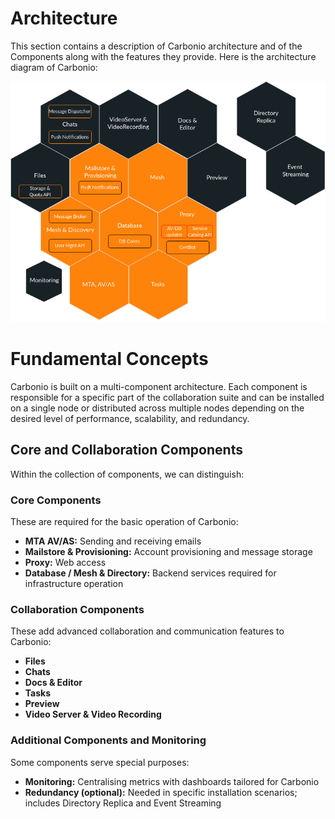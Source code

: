 # Architecture

This section contains a description of Carbonio architecture and of the Components along with the features they provide.
Here is the architecture diagram of Carbonio:

![Carbonio Architecture](images/arch-diagram.png)


# Fundamental Concepts

Carbonio is built on a multi-component architecture. Each component is responsible for a specific part of the collaboration suite and can be installed on a single node or distributed across multiple nodes depending on the desired level of performance, scalability, and redundancy.
  


## Core and Collaboration Components

Within the collection of components, we can distinguish:

### Core Components

These are required for the basic operation of Carbonio:

- **MTA AV/AS:** Sending and receiving emails  
- **Mailstore & Provisioning:** Account provisioning and message storage  
- **Proxy:** Web access  
- **Database / Mesh & Directory:** Backend services required for infrastructure operation  

### Collaboration Components

These add advanced collaboration and communication features to Carbonio:

- **Files**  
- **Chats**  
- **Docs & Editor**  
- **Tasks**  
- **Preview**  
- **Video Server & Video Recording**  

### Additional Components and Monitoring

Some components serve special purposes:

- **Monitoring:** Centralising metrics with dashboards tailored for Carbonio  
- **Redundancy (optional):** Needed in specific installation scenarios; includes Directory Replica and Event Streaming  
